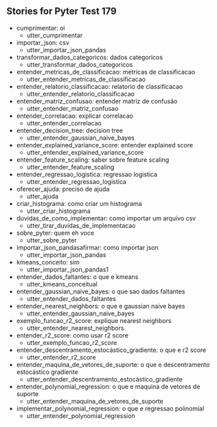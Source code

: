 ## Stories for Pyter Test 179

* cumprimentar: oi
    - utter_cumprimentar
* importar_json: csv   <!-- predicted: entender_arquivo_csv: csv -->
    - utter_importar_json_pandas   <!-- predicted: utter_explicar_csv -->
* transformar_dados_categoricos: dados categoricos   <!-- predicted: categoricos_rapidos4: dados categoricos -->
    - utter_transformar_dados_categoricos   <!-- predicted: utter_categoricos_rapidos4 -->
* entender_metricas_de_classificacao: metricas de classificacao
    - utter_entender_metricas_de_classificacao
* entender_relatorio_classificacao: relatorio de classificacao
    - utter_entender_relatorio_classificacao
* entender_matriz_confusao: entender matriz de confusão
    - utter_entender_matriz_confusao
* entender_correlacao: explicar correlacao
    - utter_entender_correlacao   <!-- predicted: action_default_fallback -->
* entender_decision_tree: decision tree
    - utter_entender_gaussian_naive_bayes   <!-- predicted: utter_entender_decision_tree -->
* entender_explained_variance_score: entender explained score
    - utter_entender_explained_variance_score
* entender_feature_scaling: saber sobre feature scaling
    - utter_entender_feature_scaling
* entender_regressao_logistica: regressao logistica
    - utter_entender_regressao_logistica
* oferecer_ajuda: preciso de ajuda
    - utter_ajuda
* criar_histograma: como criar um histograma
    - utter_criar_histograma
* duvidas_de_como_implementar: como importar um arquivo csv
    - utter_tirar_duvidas_de_implementacao
* sobre_pyter: quem eh voce
    - utter_sobre_pyter
* importar_json_pandasafirmar: como importar json   <!-- predicted: importar_json: como importar json -->
    - utter_importar_json_pandas
* kmeans_conceito: sim   <!-- predicted: afirmar: sim -->
    - utter_importar_json_pandas1
* entender_dados_faltantes: o que e kmeans   <!-- predicted: kmeans_conceito: o que e kmeans -->
    - utter_kmeans_conceitual
* entender_gaussian_naive_bayes: o que sao dados faltantes   <!-- predicted: entender_dados_faltantes: o que sao dados faltantes -->
    - utter_entender_dados_faltantes
* entender_nearest_neighbors: o que e gaussian naive bayes   <!-- predicted: entender_gaussian_naive_bayes: o que e gaussian naive bayes -->
    - utter_entender_gaussian_naive_bayes
* exemplo_funcao_r2_score: explique nearest neighbors   <!-- predicted: entender_nearest_neighbors: explique nearest neighbors -->
    - utter_entender_nearest_neighbors
* entender_r2_score: como usar r2 score   <!-- predicted: exemplo_funcao_r2_score: como usar r2 score -->
    - utter_exemplo_funcao_r2_score
* entender_descentramento_estocástico_gradiente: o que e r2 score   <!-- predicted: entender_r2_score: o que e r2 score -->
    - utter_entender_r2_score   <!-- predicted: action_default_fallback -->
* entender_maquina_de_vetores_de_suporte: o que e descentramento estocástico gradiente   <!-- predicted: entender_descentramento_estocástico_gradiente: o que e descentramento estocástico gradiente -->
    - utter_entender_descentramento_estocástico_gradiente
* entender_polynomial_regression: o que e maquina de vetores de suporte   <!-- predicted: entender_maquina_de_vetores_de_suporte: o que e maquina de vetores de suporte -->
    - utter_entender_maquina_de_vetores_de_suporte
* implementar_polynomial_regression: o que e regressao polinomial   <!-- predicted: entender_polynomial_regression: o que e regressao polinomial -->
    - utter_entender_polynomial_regression
